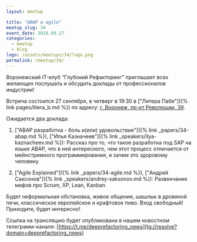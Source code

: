 ```yaml
---
layout: meetup

title: "ABAP и agile"
meetup_slug: 34
event_date: 2018.09.27
categories:
  - meetup
  - blog
logo: /assets/meetups/34/logo.png
permalink: /meetup/34/
---
```


Воронежский IT-клуб “Глубокий Рефакторинг” приглашает всех желающих послушать и обсудить доклады от профессионалов индустрии!

Встреча состоится 27 сентября, в четверг в 19:30 в ["Литера Пабе"]({% link pages/litera_b.md %}) по адресу: [г. Воронеж, пр-кт Революции, 39](http://go.2gis.com/knmv6).

Ожидается два доклада:

1. ["ABAP разработка - боль и(или) удовольствие"]({% link _papers/34-abap.md %}), ["Илья Казначеев"]({% link _speakers/ilya-kaznacheev.md %}): Рассказ про то, что такое разработка под SAP на языке ABAP, что в ней интересного, чем этот процесс отличается от мейнстримного программирования, и зачем это здоровому человеку

2. ["Agile Explained"]({% link _papers/34-agile.md %}), ["Андрей Саксонов"]({% link _speakers/andrey-saksonov.md %}): Развенчание мифов про Scrum, XP, Lean, Kanban

Будет неформальная обстановка, живое общение, шашлык в дровяной печи, классическое европейское и крафтовое пиво. Вход свободный! Приходите, будет интересно!

Ссылка на трансляцию будет опубликована в нашем новостном телеграмм-канале: [https://t.me/deeprefactoring_news](tg://resolve?domain=deeprefactoring_news)
